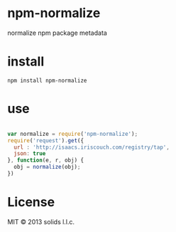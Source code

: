 # npm-normalize

normalize npm package metadata

# install

`npm install npm-normalize`

# use

```javascript

var normalize = require('npm-normalize');
require('request').get({
  url : 'http://isaacs.iriscouch.com/registry/tap',
  json: true
}, function(e, r, obj) {
  obj = normalize(obj);
})

```

# License

MIT © 2013 solids l.l.c.
